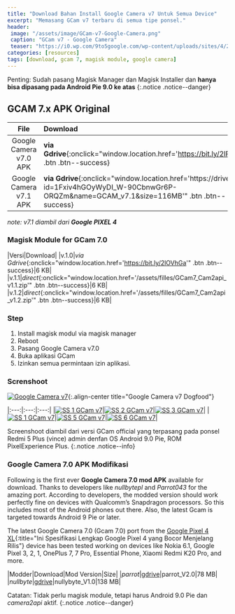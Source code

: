```yaml
---
title: "Download Bahan Install Google Camera v7 Untuk Semua Device"
excerpt: "Memasang GCam v7 terbaru di semua tipe ponsel."
header:
 image: "/assets/image/GCam-v7-Google-Camera.png"
 caption: "GCam v7 - Google Camera"
 teaser: "https://i0.wp.com/9to5google.com/wp-content/uploads/sites/4/2019/09/google_camera_7_cover-1.jpg?resize=480,360&quality=82&strip=all&ssl=1"
categories: [resources]
tags: [download, gcam 7, magisk module, google camera]
---
```


Penting: Sudah pasang Magisk Manager dan Magisk Installer dan **hanya bisa dipasang pada Android Pie 9.0 ke atas** 
{:.notice .notice--danger}

## GCAM 7.x APK Original

|File|Download|Size|
|:---:|:---|:--:|
|Google Camera v7.0 APK|**via Gdrive**{:onclick="window.location.href='https://bit.ly/2lRcHC1'" .btn .btn--success}|137 MB|
|Google Camera v7.1 APK|**via Gdrive**{:onclick="window.location.href='https://drive?id=1Fxiv4hGOyWyDI_W-90CbnwGr6P-ORQZm&name=GCAM_v7.1&size=116MB'" .btn .btn--success}|116 MB|

_note: v7.1 diambil dari **Google PIXEL 4**_

### Magisk Module for GCam 7.0

|Versi|Download|
|v.1.0|*via Gdrive*{:onclick="window.location.href='https://bit.ly/2lOVhGa'" .btn .btn--success}|6 KB|
|v.1.1|*direct*{:onclick="window.location.href='/assets/filles/GCam7_Cam2api_v1.1.zip'" .btn .btn--success}|6 KB|
|v.1.2|*direct*{:onclick="window.location.href='/assets/filles/GCam7_Cam2api_v1.2.zip'" .btn .btn--success}|6 KB|

### Step

1. Install magisk modul via magisk manager
2. Reboot
3. Pasang Google Camera v7.0
4. Buka aplikasi GCam
5. Izinkan semua permintaan izin aplikasi.

### Screnshoot

[![Google Camera v7](https://i0.wp.com/9to5google.com/wp-content/uploads/sites/4/2019/09/google_camera_7_cover-1.jpg?resize=1024,720&quality=82&strip=all&ssl=1)](https://i0.wp.com/9to5google.com/wp-content/uploads/sites/4/2019/09/google_camera_7_cover-1.jpg?resize=1600,1250&quality=100&strip=all&ssl=1){:.align-center title="Google Camera v7 Dogfood"}

|:---:|:---:|:---:|
|[![SS 1 GCam v7](https://i0.wp.com/mi.knoacc.org/assets/image/GCam7-1.jpg?w=320)](/assets/image/GCam7-1.jpg)|[![SS 2 GCam v7](https://i0.wp.com/mi.knoacc.org/assets/image/GCam7-2.jpg?w=320)](/assets/image/GCam7-2.jpg)|[![SS 3 GCam v7](https://i0.wp.com/mi.knoacc.org/assets/image/GCam7-3.jpg?w=320)](/assets/image/GCam7-3.jpg)|
|[![SS 1 GCam v7](https://i0.wp.com/mi.knoacc.org/assets/image/GCam7-4.jpg?w=320)](/assets/image/GCam7-4.jpg)|[![SS 5 GCam v7](https://i0.wp.com/mi.knoacc.org/assets/image/GCam7-5.jpg?w=320)](/assets/image/GCam7-5.jpg)|[![SS 6 GCam v7](https://i0.wp.com/mi.knoacc.org/assets/image/GCam7-6.jpg?w=320)](/assets/image/GCam7-6.jpg)|

Screenshoot diambil dari versi GCam official yang terpasang pada ponsel Redmi 5 Plus (vince) admin denfan OS Android 9.0 Pie, ROM PixelExperience Plus.
{:.notice .notice--info}

### Google Camera 7.0 APK Modifikasi

Following is the first ever **Google Camera 7.0 mod APK** available for download. Thanks to developers like _nullbytepl_ and _Parrot043_ for the amazing port. According to developers, the modded version should work perfectly fine on devices with Qualcomm’s Snapdragon processors. So this includes most of the Android phones out there. Also, the latest Gcam is targeted towards Android 9 Pie or later.

The latest Google Camera 7.0 (Gcam 7.0) port from the [Google Pixel 4 XL](https://www.knoacc.org/2019/10/ini-spesifikasi-lengkap-google-pixel-4.html){:title="Ini Spesifikasi Lengkap Google Pixel 4 yang Bocor Menjelang Rilis"} device has been tested working on devices like Nokia 6.1, Google Pixel 3, 2, 1, OnePlus 7, 7 Pro, Essential Phone, Xiaomi Redmi K20 Pro, and more.

|Modder|Download|Mod Version|Size|
|_parrot_|[gdrive](https://bit.ly/2mhZsdD)|parrot_V2.0|78 MB|
|_nullbyte_|[gdrive](https://bit.ly/2knOgf2)|nullybyte_V1.0|138 MB|

Catatan: Tidak perlu magisk module, tetapi harus Android 9.0 Pie dan _camera2api_ aktif.
{:.notice .notice--danger}
